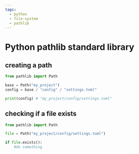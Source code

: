 ```yaml
---
tags:
  - python
  - file-system
  - pathlib
---
```

# Python pathlib standard library

## creating a path
```python
from pathlib import Path

base = Path("my_project")
config = base / "config" / "settings.toml"

print(config) # "my_project/config/settings.toml"
```


## checking if a file exists
```python
from pathlib import Path

file = Path("my_project/config/settings.toml")

if file.exists():
	#do something
```

